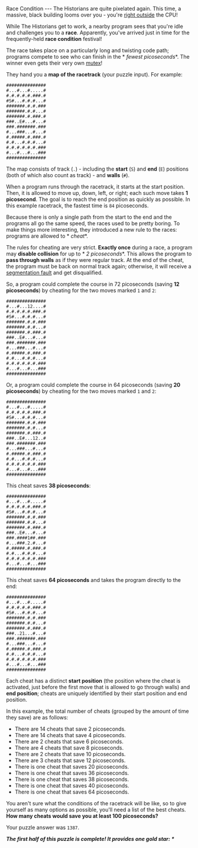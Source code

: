 Race Condition ---
The Historians are quite pixelated again. This time, a massive, black building looms over you -
you're [right outside](https://adventofcode.com/2017/day/24) the CPU!

While The Historians get to work, a nearby program sees that you're idle and challenges you to a **race**. Apparently,
you've arrived just in time for the frequently-held **race condition** festival!

The race takes place on a particularly long and twisting code path; programs compete to see who can finish in the *
*fewest picoseconds**. The winner even gets their very
own [mutex](https://en.wikipedia.org/wiki/Lock_(computer_science))!

They hand you a **map of the racetrack** (your puzzle input). For example:

```
###############
#...#...#.....#
#.#.#.#.#.###.#
#S#...#.#.#...#
#######.#.#.###
#######.#.#...#
#######.#.###.#
###..E#...#...#
###.#######.###
#...###...#...#
#.#####.#.###.#
#.#...#.#.#...#
#.#.#.#.#.#.###
#...#...#...###
###############
```

The map consists of track (`.`) - including the **start** (`S`) and **end** (`E`) positions (both of which also count as
track) - and **walls** (`#`).

When a program runs through the racetrack, it starts at the start position. Then, it is allowed to move up, down, left,
or right; each such move takes **1 picosecond**. The goal is to reach the end position as quickly as possible. In this
example racetrack, the fastest time is `84` picoseconds.

Because there is only a single path from the start to the end and the programs all go the same speed, the races used to
be pretty boring. To make things more interesting, they introduced a new rule to the races: programs are allowed to *
*cheat**.

The rules for cheating are very strict. **Exactly once** during a race, a program may **disable collision** for up to *
*2 picoseconds**. This allows the program to **pass through walls** as if they were regular track. At the end of the
cheat, the program must be back on normal track again; otherwise, it will receive
a [segmentation fault](https://en.wikipedia.org/wiki/Segmentation_fault) and get disqualified.

So, a program could complete the course in 72 picoseconds (saving **12 picoseconds**) by cheating for the two moves
marked `1` and `2`:

```
###############
#...#...12....#
#.#.#.#.#.###.#
#S#...#.#.#...#
#######.#.#.###
#######.#.#...#
#######.#.###.#
###..E#...#...#
###.#######.###
#...###...#...#
#.#####.#.###.#
#.#...#.#.#...#
#.#.#.#.#.#.###
#...#...#...###
###############
```

Or, a program could complete the course in 64 picoseconds (saving **20 picoseconds**) by cheating for the two moves
marked `1` and `2`:

```
###############
#...#...#.....#
#.#.#.#.#.###.#
#S#...#.#.#...#
#######.#.#.###
#######.#.#...#
#######.#.###.#
###..E#...12..#
###.#######.###
#...###...#...#
#.#####.#.###.#
#.#...#.#.#...#
#.#.#.#.#.#.###
#...#...#...###
###############
```

This cheat saves **38 picoseconds**:

```
###############
#...#...#.....#
#.#.#.#.#.###.#
#S#...#.#.#...#
#######.#.#.###
#######.#.#...#
#######.#.###.#
###..E#...#...#
###.####1##.###
#...###.2.#...#
#.#####.#.###.#
#.#...#.#.#...#
#.#.#.#.#.#.###
#...#...#...###
###############
```

This cheat saves **64 picoseconds** and takes the program directly to the end:

```
###############
#...#...#.....#
#.#.#.#.#.###.#
#S#...#.#.#...#
#######.#.#.###
#######.#.#...#
#######.#.###.#
###..21...#...#
###.#######.###
#...###...#...#
#.#####.#.###.#
#.#...#.#.#...#
#.#.#.#.#.#.###
#...#...#...###
###############
```

Each cheat has a distinct **start position** (the position where the cheat is activated, just before the first move that
is allowed to go through walls) and **end position**; cheats are uniquely identified by their start position and end
position.

In this example, the total number of cheats (grouped by the amount of time they save) are as follows:

- There are 14 cheats that save 2 picoseconds.
- There are 14 cheats that save 4 picoseconds.
- There are 2 cheats that save 6 picoseconds.
- There are 4 cheats that save 8 picoseconds.
- There are 2 cheats that save 10 picoseconds.
- There are 3 cheats that save 12 picoseconds.
- There is one cheat that saves 20 picoseconds.
- There is one cheat that saves 36 picoseconds.
- There is one cheat that saves 38 picoseconds.
- There is one cheat that saves 40 picoseconds.
- There is one cheat that saves 64 picoseconds.

You aren't sure what the conditions of the racetrack will be like, so to give yourself as many options as possible,
you'll need a list of the best cheats. **How many cheats would save you at least 100 picoseconds?**

Your puzzle answer was `1387`.

*__The first half of this puzzle is complete! It provides one gold star: *__*

